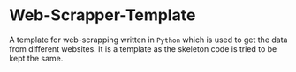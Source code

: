 # Web-Scrapper-Template
A template for web-scrapping written in `Python` which is used to get the data from different websites.
It is a template as the skeleton code is tried to be kept the same.
